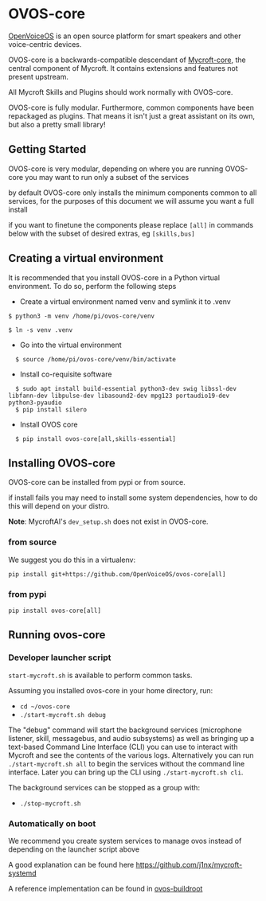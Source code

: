 # OVOS-core

[OpenVoiceOS](https://openvoiceos.com/) is an open source platform for smart speakers and other voice-centric devices.

OVOS-core is a backwards-compatible descendant of [Mycroft-core](https://github.com/MycroftAI/mycroft-core), the central component of Mycroft. It contains extensions and features not present upstream. 

All Mycroft Skills and Plugins should work normally with OVOS-core. 

OVOS-core is fully modular. Furthermore, common components have been repackaged as plugins. That means it isn't just a great assistant on its own, but also a pretty small library!


## Getting Started

OVOS-core is very modular, depending on where you are running OVOS-core you may want to run only a subset of the services

by default OVOS-core only installs the minimum components common to all services, for the purposes of this document we will assume you want a full install

if you want to finetune the components please replace `[all]` in commands below with the subset of desired extras, eg `[skills,bus]`

## Creating a virtual environment
It is recommended that you install OVOS-core in a Python virtual environment. To do so, perform the following steps
- Create a virtual environment named venv and symlink it to .venv
```
$ python3 -m venv /home/pi/ovos-core/venv

$ ln -s venv .venv

```
- Go into the virtual environment
```
  $ source /home/pi/ovos-core/venv/bin/activate
```
- Install co-requisite software
```
  $ sudo apt install build-essential python3-dev swig libssl-dev libfann-dev libpulse-dev libasound2-dev mpg123 portaudio19-dev python3-pyaudio
  $ pip install silero
```
- Install OVOS core
```
  $ pip install ovos-core[all,skills-essential]
```
## Installing OVOS-core

OVOS-core can be installed from pypi or from source.

if install fails you may need to install some system dependencies, how to do this will depend on your distro.


**Note**: MycroftAI's `dev_setup.sh` does not exist in OVOS-core.


### from source

We suggest you do this in a virtualenv:

`pip install git+https://github.com/OpenVoiceOS/ovos-core[all]`

### from pypi

`pip install ovos-core[all]`

## Running ovos-core

### Developer launcher script

`start-mycroft.sh` is available to perform common tasks.


Assuming you installed ovos-core in your home directory, run:

- `cd ~/ovos-core`
- `./start-mycroft.sh debug`

The "debug" command will start the background services (microphone listener, skill, messagebus, and audio subsystems) as
well as bringing up a text-based Command Line Interface (CLI) you can use to interact with Mycroft and see the contents
of the various logs. Alternatively you can run `./start-mycroft.sh all` to begin the services without the command line
interface. Later you can bring up the CLI using `./start-mycroft.sh cli`.

The background services can be stopped as a group with:

- `./stop-mycroft.sh`


### Automatically on boot

We recommend you create system services to manage ovos instead of depending on the launcher script above

A good explanation can be found here https://github.com/j1nx/mycroft-systemd

A reference implementation can be found in [ovos-buildroot](https://github.com/OpenVoiceOS/ovos-buildroot/tree/develop/buildroot-external/rootfs-overlay/usr/lib/systemd/user)

